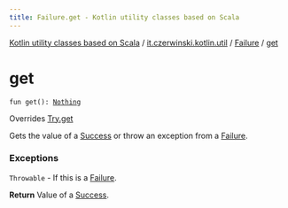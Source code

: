 ```yaml
---
title: Failure.get - Kotlin utility classes based on Scala
---
```


[Kotlin utility classes based on Scala](../../index.html) / [it.czerwinski.kotlin.util](../index.html) / [Failure](index.html) / [get](./get.html)

# get

`fun get(): `[`Nothing`](https://kotlinlang.org/api/latest/jvm/stdlib/kotlin/-nothing/index.html)

Overrides [Try.get](../-try/get.html)

Gets the value of a [Success](../-success/index.html) or throw an exception from a [Failure](index.html).

### Exceptions

`Throwable` - If this is a [Failure](index.html).

**Return**
Value of a [Success](../-success/index.html).

